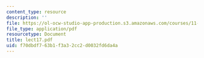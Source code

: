 ```yaml
---
content_type: resource
description: ''
file: https://ol-ocw-studio-app-production.s3.amazonaws.com/courses/11-439-revitalizing-urban-main-streets-hyde-jackson-square-roslindale-square-boston-spring-2005/f70dbdf763b1f3a32cc2d0032fd6da4a_lect17.pdf
file_type: application/pdf
resourcetype: Document
title: lect17.pdf
uid: f70dbdf7-63b1-f3a3-2cc2-d0032fd6da4a
---
```

